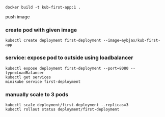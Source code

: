 `
docker build -t kub-first-app:1 .
`

push image


### create pod with given image
```
kubectl create deployment first-deployment --image=aybjax/kub-first-app
```

### service: expose pod to outside using loadbalancer

```
kubectl expose deployment first-deployment --port=8080 --type=LoadBalancer
kubectl get services
minikube service first-deployment
```

### manually scale to 3 pods
```
kubectl scale deployment/first-deployment --replicas=3
kubectl rollout status deployment/first-deployment
```